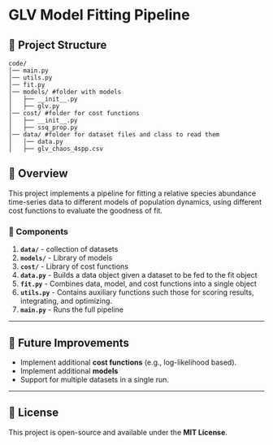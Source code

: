 # GLV Model Fitting Pipeline

## 📌 Project Structure
```
code/
│── main.py
│── utils.py
│── fit.py
│── models/ #folder with models
│   ├── __init__.py
│   ├── glv.py
│── cost/ #folder for cost functions
│   ├── __init__.py
│   ├── ssq_prop.py
│── data/ #folder for dataset files and class to read them
│   │── data.py
│   ├── glv_chaos_4spp.csv

```

## 🚀 Overview
This project implements a pipeline for fitting a relative species abundance time-series data to different models of population dynamics, using different cost functions to evaluate the goodness of fit. 

### **🔹 Components**
1. **`data/`** - collection of datasets
2. **`models/`** - Library of models 
3. **`cost/`** - Library of cost functions
5. **`data.py`** - Builds a data object given a dataset to be fed to the fit object
6. **`fit.py`** - Combines data, model, and cost functions into a single object
7. **`utils.py`** - Contains auxiliary functions such those for scoring results, integrating, and optimizing. 
8. **`main.py`** - Runs the full pipeline

---

## 📌 Future Improvements
- Implement additional **cost functions** (e.g., log-likelihood based).
- Implement additional **models**
- Support for multiple datasets in a single run.

---

## 📄 License
This project is open-source and available under the **MIT License**.


